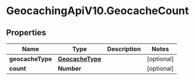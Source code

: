 # GeocachingApiV10.GeocacheCount

## Properties
Name | Type | Description | Notes
------------ | ------------- | ------------- | -------------
**geocacheType** | [**GeocacheType**](GeocacheType.md) |  | [optional] 
**count** | **Number** |  | [optional] 


